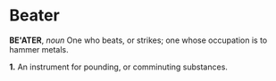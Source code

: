 # Beater

**BE'ATER**, _noun_ One who beats, or strikes; one whose occupation is to hammer metals.

**1.** An instrument for pounding, or comminuting substances.